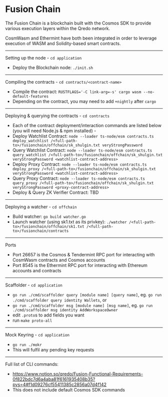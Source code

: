 # Fusion Chain

The Fusion Chain is a blockchain built with the Cosmos SDK to provide various execution layers within the Qredo network.

CosmWasm and Ethermint have both been integrated in order to leverage execution of WASM and Solidity-based smart contracts.

---

Setting up the node -  `cd application`

- Deploy the Blockchain node: `./init.sh`

---

Compiling the contracts - `cd contracts/<contract-name>` 

- Compile the contract: `RUSTFLAGS='-C link-arg=-s' cargo wasm --no-default-features`
- Depending on the contract, you may need to add `+nightly` after `cargo`

---

Deploying & querying the contracts - `cd contracts`

- Each of the contract deployment/interaction commands are listed below (you will need Node.js & npm installed) -
- Deploy Watchlist Contract: `node --loader ts-node/esm contracts.ts deploy_watchlist /<full-path-to>/fusionchain/offchain/sk_shulgin.txt veryStrongPassword`
- Query Watchlist Contract: `node --loader ts-node/esm contracts.ts query_watchlist /<full-path-to>/fusionchain/offchain/sk_shulgin.txt veryStrongPassword <watchlist-contract-address>`
- Deploy Proxy Contract: `node --loader ts-node/esm contracts.ts deploy_proxy /<full-path-to>/fusionchain/offchain/sk_shulgin.txt veryStrongPassword <watchlist-contract-address>`
- Query Proxy Contract: `node --loader ts-node/esm contracts.ts query_proxy /<full-path-to>/fusionchain/offchain/sk_shulgin.txt veryStrongPassword <proxy-contract-address>`
- Deploy & Query ZK Verifier Contract: TBD

---

Deploying a watcher - `cd offchain`

- Build watcher: `go build watcher.go`
- Launch watcher (using sk1.txt as its privkey): `./watcher /<full-path-to>/fusionchain/offchain/sk1.txt /<full-path-to>/fusionchain/contracts`

---

Ports

- Port 26657 is the Cosmos & Tendermint RPC port for interacting with CosmWasm contracts and Cosmos accounts
- Port 8545 is the Ethermint RPC port for interacting with Ethereum accounts and contracts

---

Scaffolder - `cd application`

- `go run ./cmd/scaffolder query [module name] [query name]`, eg. `go run ./cmd/scaffolder query identity Wallets`, or
- `go run ./cmd/scaffolder msg [module name] [msg name]`, eg. `go run ./cmd/scaffolder msg identity AddWorkspaceOwner`
- edit `.proto`s to add fields you want
- run `make proto-all`

---

Mock Keyring - `cd application`

- `go run ./mokr`
- This will fulfil any pending key requests

---

Full list of CLI commands:

- https://www.notion.so/qredo/Fusion-Functional-Requirements-0f822bdc7d6a4aba81f6161935408b35?pvs=4#f1d09276cf55411385c2856a07d4f142
- This does not include default Cosmos SDK commands